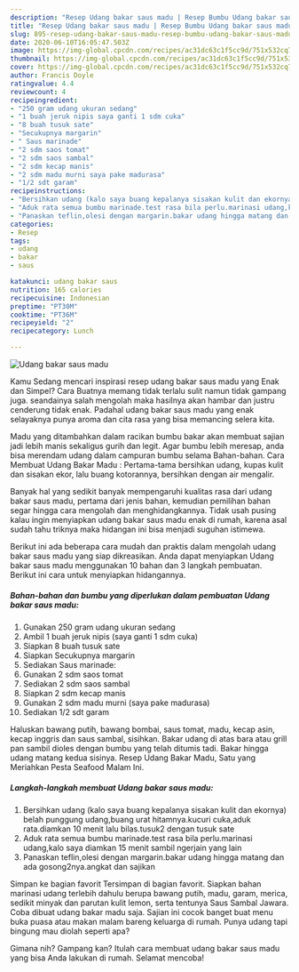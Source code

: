 ```yaml
---
description: "Resep Udang bakar saus madu | Resep Bumbu Udang bakar saus madu Yang Enak Banget"
title: "Resep Udang bakar saus madu | Resep Bumbu Udang bakar saus madu Yang Enak Banget"
slug: 895-resep-udang-bakar-saus-madu-resep-bumbu-udang-bakar-saus-madu-yang-enak-banget
date: 2020-06-10T16:05:47.503Z
image: https://img-global.cpcdn.com/recipes/ac31dc63c1f5cc9d/751x532cq70/udang-bakar-saus-madu-foto-resep-utama.jpg
thumbnail: https://img-global.cpcdn.com/recipes/ac31dc63c1f5cc9d/751x532cq70/udang-bakar-saus-madu-foto-resep-utama.jpg
cover: https://img-global.cpcdn.com/recipes/ac31dc63c1f5cc9d/751x532cq70/udang-bakar-saus-madu-foto-resep-utama.jpg
author: Francis Doyle
ratingvalue: 4.4
reviewcount: 4
recipeingredient:
- "250 gram udang ukuran sedang"
- "1 buah jeruk nipis saya ganti 1 sdm cuka"
- "8 buah tusuk sate"
- "Secukupnya margarin"
- " Saus marinade"
- "2 sdm saos tomat"
- "2 sdm saos sambal"
- "2 sdm kecap manis"
- "2 sdm madu murni saya pake madurasa"
- "1/2 sdt garam"
recipeinstructions:
- "Bersihkan udang (kalo saya buang kepalanya sisakan kulit dan ekornya) belah punggung udang,buang urat hitamnya.kucuri cuka,aduk rata.diamkan 10 menit lalu bilas.tusuk2 dengan tusuk sate"
- "Aduk rata semua bumbu marinade.test rasa bila perlu.marinasi udang,kalo saya diamkan 15 menit sambil ngerjain yang lain"
- "Panaskan teflin,olesi dengan margarin.bakar udang hingga matang dan ada gosong2nya.angkat dan sajikan"
categories:
- Resep
tags:
- udang
- bakar
- saus

katakunci: udang bakar saus 
nutrition: 165 calories
recipecuisine: Indonesian
preptime: "PT30M"
cooktime: "PT36M"
recipeyield: "2"
recipecategory: Lunch

---
```



![Udang bakar saus madu](https://img-global.cpcdn.com/recipes/ac31dc63c1f5cc9d/751x532cq70/udang-bakar-saus-madu-foto-resep-utama.jpg)

Kamu Sedang mencari inspirasi resep udang bakar saus madu yang Enak dan Simpel? Cara Buatnya memang tidak terlalu sulit namun tidak gampang juga. seandainya salah mengolah maka hasilnya akan hambar dan justru cenderung tidak enak. Padahal udang bakar saus madu yang enak selayaknya punya aroma dan cita rasa yang bisa memancing selera kita.

Madu yang ditambahkan dalam racikan bumbu bakar akan membuat sajian jadi lebih manis sekaligus gurih dan legit. Agar bumbu lebih meresap, anda bisa merendam udang dalam campuran bumbu selama Bahan-bahan. Cara Membuat Udang Bakar Madu : Pertama-tama bersihkan udang, kupas kulit dan sisakan ekor, lalu buang kotorannya, bersihkan dengan air mengalir.

Banyak hal yang sedikit banyak mempengaruhi kualitas rasa dari udang bakar saus madu, pertama dari jenis bahan, kemudian pemilihan bahan segar hingga cara mengolah dan menghidangkannya. Tidak usah pusing kalau ingin menyiapkan udang bakar saus madu enak di rumah, karena asal sudah tahu triknya maka hidangan ini bisa menjadi suguhan istimewa.


Berikut ini ada beberapa cara mudah dan praktis dalam mengolah udang bakar saus madu yang siap dikreasikan. Anda dapat menyiapkan Udang bakar saus madu menggunakan 10 bahan dan 3 langkah pembuatan. Berikut ini cara untuk menyiapkan hidangannya.

<!--inarticleads1-->

##### Bahan-bahan dan bumbu yang diperlukan dalam pembuatan Udang bakar saus madu:

1. Gunakan 250 gram udang ukuran sedang
1. Ambil 1 buah jeruk nipis (saya ganti 1 sdm cuka)
1. Siapkan 8 buah tusuk sate
1. Siapkan Secukupnya margarin
1. Sediakan  Saus marinade:
1. Gunakan 2 sdm saos tomat
1. Sediakan 2 sdm saos sambal
1. Siapkan 2 sdm kecap manis
1. Gunakan 2 sdm madu murni (saya pake madurasa)
1. Sediakan 1/2 sdt garam


Haluskan bawang putih, bawang bombai, saus tomat, madu, kecap asin, kecap inggris dan saus sambal, sisihkan. Bakar udang di atas bara atau grill pan sambil dioles dengan bumbu yang telah ditumis tadi. Bakar hingga udang matang kedua sisinya. Resep Udang Bakar Madu, Satu yang Meriahkan Pesta Seafood Malam Ini. 

<!--inarticleads2-->

##### Langkah-langkah membuat Udang bakar saus madu:

1. Bersihkan udang (kalo saya buang kepalanya sisakan kulit dan ekornya) belah punggung udang,buang urat hitamnya.kucuri cuka,aduk rata.diamkan 10 menit lalu bilas.tusuk2 dengan tusuk sate
1. Aduk rata semua bumbu marinade.test rasa bila perlu.marinasi udang,kalo saya diamkan 15 menit sambil ngerjain yang lain
1. Panaskan teflin,olesi dengan margarin.bakar udang hingga matang dan ada gosong2nya.angkat dan sajikan


Simpan ke bagian favorit Tersimpan di bagian favorit. Siapkan bahan marinasi udang terlebih dahulu berupa bawang putih, madu, garam, merica, sedikit minyak dan parutan kulit lemon, serta tentunya Saus Sambal Jawara. Coba dibuat udang bakar madu saja. Sajian ini cocok banget buat menu buka puasa atau makan malam bareng keluarga di rumah. Punya udang tapi bingung mau diolah seperti apa? 

Gimana nih? Gampang kan? Itulah cara membuat udang bakar saus madu yang bisa Anda lakukan di rumah. Selamat mencoba!
